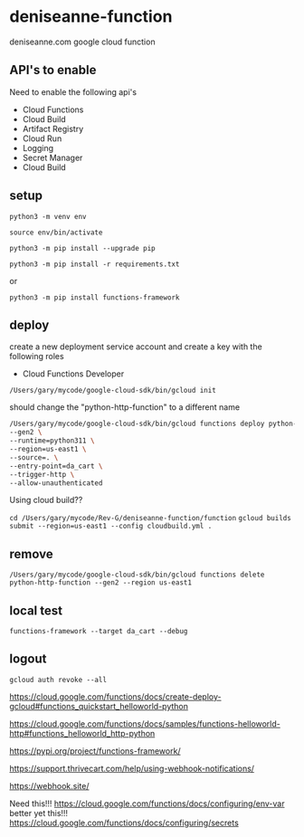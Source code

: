 # deniseanne-function

deniseanne.com google cloud function

## API's to enable

Need to enable the following api's

- Cloud Functions
- Cloud Build
- Artifact Registry
- Cloud Run
- Logging
- Secret Manager
- Cloud Build

## setup

`python3 -m venv env`

`source env/bin/activate`

`python3 -m pip install --upgrade pip`

`python3 -m pip install -r requirements.txt`

or

`python3 -m pip install functions-framework`

## deploy

create a new deployment service account and create a key with the following roles

- Cloud Functions Developer


`/Users/gary/mycode/google-cloud-sdk/bin/gcloud init`

should change the "python-http-function" to a different name

```bash
/Users/gary/mycode/google-cloud-sdk/bin/gcloud functions deploy python-http-function \
--gen2 \
--runtime=python311 \
--region=us-east1 \
--source=. \
--entry-point=da_cart \
--trigger-http \
--allow-unauthenticated
```

Using cloud build??

<!-- gcloud builds submit --region=us-east1 --config CONFIG_FILE_PATH SOURCE_DIRECTORY -->
`cd /Users/gary/mycode/Rev-G/deniseanne-function/function`
`gcloud builds submit --region=us-east1 --config cloudbuild.yml .`

## remove

`/Users/gary/mycode/google-cloud-sdk/bin/gcloud functions delete python-http-function --gen2 --region us-east1`

## local test

`functions-framework --target da_cart --debug`

## logout 

`gcloud auth revoke --all`

https://cloud.google.com/functions/docs/create-deploy-gcloud#functions_quickstart_helloworld-python

https://cloud.google.com/functions/docs/samples/functions-helloworld-http#functions_helloworld_http-python

https://pypi.org/project/functions-framework/

https://support.thrivecart.com/help/using-webhook-notifications/

https://webhook.site/

Need this!!!
https://cloud.google.com/functions/docs/configuring/env-var
better yet this!!!
https://cloud.google.com/functions/docs/configuring/secrets